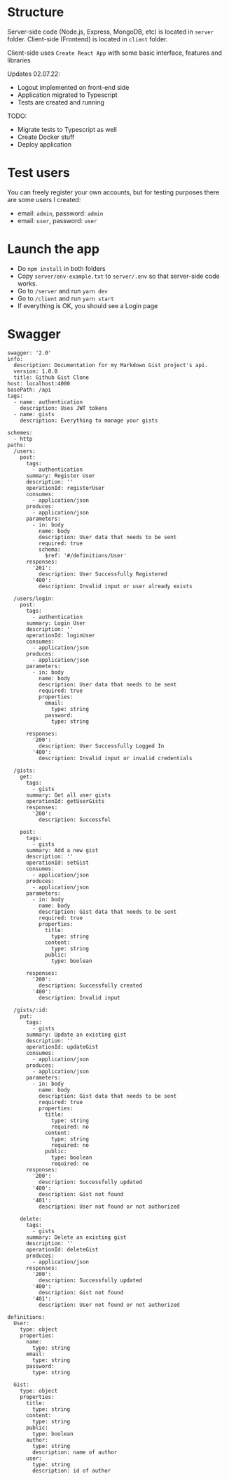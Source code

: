 # Structure

Server-side code (Node.js, Express, MongoDB, etc) is located in `server` folder.
Client-side (Frontend) is located in `client` folder.

Client-side uses `Create React App` with some basic interface, features and libraries

Updates 02.07.22:

- Logout implemented on front-end side
- Application migrated to Typescript
- Tests are created and running

TODO:

- Migrate tests to Typescript as well
- Create Docker stuff
- Deploy application

# Test users

You can freely register your own accounts, but for testing purposes there are some users I created:

- email: `admin`, password: `admin`
- email: `user`, password: `user`

# Launch the app

- Do `npm install` in both folders
- Copy `server/env-example.txt` to `server/.env` so that server-side code works.
- Go to `/server` and run `yarn dev`
- Go to `/client` and run `yarn start`
- If everything is OK, you should see a Login page

# Swagger

```
swagger: '2.0'
info:
  description: Documentation for my Markdown Gist project's api.
  version: 1.0.0
  title: Github Gist Clone
host: localhost:4000
basePath: /api
tags:
  - name: authentication
    description: Uses JWT tokens
  - name: gists
    description: Everything to manage your gists

schemes:
  - http
paths:
  /users:
    post:
      tags:
        - authentication
      summary: Register User
      description: ''
      operationId: registerUser
      consumes:
        - application/json
      produces:
        - application/json
      parameters:
        - in: body
          name: body
          description: User data that needs to be sent
          required: true
          schema:
            $ref: '#/definitions/User'
      responses:
        '201':
          description: User Successfully Registered
        '400':
          description: Invalid input or user already exists

  /users/login:
    post:
      tags:
        - authentication
      summary: Login User
      description: ''
      operationId: loginUser
      consumes:
        - application/json
      produces:
        - application/json
      parameters:
        - in: body
          name: body
          description: User data that needs to be sent
          required: true
          properties:
            email:
              type: string
            password:
              type: string

      responses:
        '200':
          description: User Successfully Logged In
        '400':
          description: Invalid input or invalid credentials

  /gists:
    get:
      tags:
        - gists
      summary: Get all user gists
      operationId: getUserGists
      responses:
        '200':
          description: Successful

    post:
      tags:
        - gists
      summary: Add a new gist
      description: ''
      operationId: setGist
      consumes:
        - application/json
      produces:
        - application/json
      parameters:
        - in: body
          name: body
          description: Gist data that needs to be sent
          required: true
          properties:
            title:
              type: string
            content:
              type: string
            public:
              type: boolean

      responses:
        '200':
          description: Successfully created
        '400':
          description: Invalid input

  /gists/:id:
    put:
      tags:
        - gists
      summary: Update an existing gist
      description: ''
      operationId: updateGist
      consumes:
        - application/json
      produces:
        - application/json
      parameters:
        - in: body
          name: body
          description: Gist data that needs to be sent
          required: true
          properties:
            title:
              type: string
              required: no
            content:
              type: string
              required: no
            public:
              type: boolean
              required: no
      responses:
        '200':
          description: Successfully updated
        '400':
          description: Gist not found
        '401':
          description: User not found or not authorized

    delete:
      tags:
        - gists
      summary: Delete an existing gist
      description: ''
      operationId: deleteGist
      produces:
        - application/json
      responses:
        '200':
          description: Successfully updated
        '400':
          description: Gist not found
        '401':
          description: User not found or not authorized

definitions:
  User:
    type: object
    properties:
      name:
        type: string
      email:
        type: string
      password:
        type: string

  Gist:
    type: object
    properties:
      title:
        type: string
      content:
        type: string
      public:
        type: boolean
      author:
        type: string
        description: name of author
      user:
        type: string
        description: id of author
```
